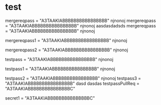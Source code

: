 # test
mergereqpass = "A3TAAKIABBBBBBBBBBBBBBBB"
njnonoj
mergereqpass = "A3TAAKIABBBBBBBBBBBBBBBB" njnonoj
aasdasdadsds
mergereqpass = "A3TAAKIABBBBBBBBBBBBBBBB" njnonoj


mergereqpass1 = "A3TAAKIABBBBBBBBBBBBBBBB" njnonoj

mergereqpass2 = "A3TAAKIABBBBBBBBBBBBBBBB" njnonoj

testpass = "A3TAAKIABBBBBBBBBBBBBBBB" njnonoj

testpass1 = "A3TAAKIABBBBBBBBBBBBBBBB" njnonoj

testpass2 = "A3TAAKIABBBBBBBBBBBBBBBB" njnonoj
testpass3 = "A3TAAKIABBBBBBBBBBBBBBBB"
dasd dasdas
testpassPullReq = "A3TAAKIABBBBBBBBBBBBBBBC"

secret1 = "A3TAAKIABBBBBBBBBBBBBBBC"
